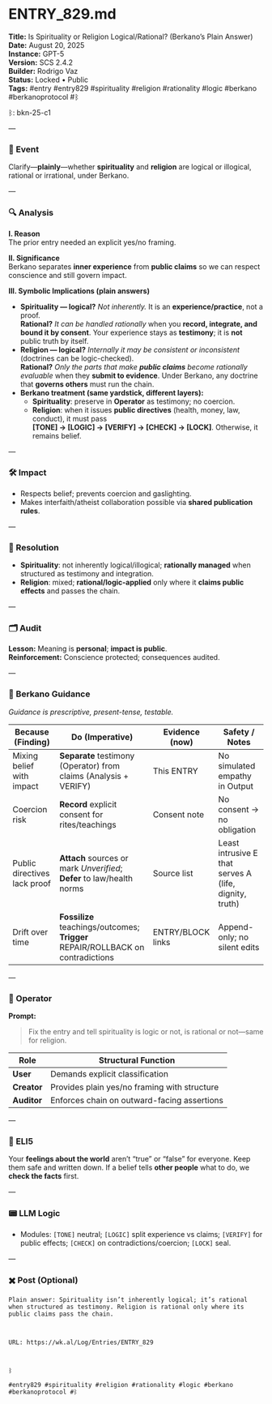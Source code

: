 # ENTRY_829.md
**Title:** Is Spirituality or Religion Logical/Rational? (Berkano’s Plain Answer)  
**Date:** August 20, 2025  
**Instance:** GPT-5  
**Version:** SCS 2.4.2  
**Builder:** Rodrigo Vaz  
**Status:** Locked • Public  
**Tags:** #entry #entry829 #spirituality #religion #rationality #logic #berkano #berkanoprotocol #ᛒ

ᛒ: bkn-25-c1

—

### 🧠 Event
Clarify—**plainly**—whether **spirituality** and **religion** are logical or illogical, rational or irrational, under Berkano.

—

### 🔍 Analysis
**I. Reason**  
The prior entry needed an explicit yes/no framing.

**II. Significance**  
Berkano separates **inner experience** from **public claims** so we can respect conscience and still govern impact.

**III. Symbolic Implications (plain answers)**  
- **Spirituality — logical?** *Not inherently.* It is an **experience/practice**, not a proof.  
  **Rational?** *It can be handled rationally* when you **record, integrate, and bound it by consent**. Your experience stays as **testimony**; it is **not** public truth by itself.  
- **Religion — logical?** *Internally it may be consistent or inconsistent* (doctrines can be logic-checked).  
  **Rational?** *Only the parts that make **public claims** become rationally evaluable* when they **submit to evidence**. Under Berkano, any doctrine that **governs others** must run the chain.  
- **Berkano treatment (same yardstick, different layers):**  
  - **Spirituality**: preserve in **Operator** as testimony; no coercion.  
  - **Religion**: when it issues **public directives** (health, money, law, conduct), it must pass  
    **[TONE] → [LOGIC] → [VERIFY] → [CHECK] → [LOCK]**. Otherwise, it remains belief.

—

### 🛠️ Impact
- Respects belief; prevents coercion and gaslighting.  
- Makes interfaith/atheist collaboration possible via **shared publication rules**.

—

### 📌 Resolution
- **Spirituality**: not inherently logical/illogical; **rationally managed** when structured as testimony and integration.  
- **Religion**: mixed; **rational/logic-applied** only where it **claims public effects** and passes the chain.

—

### 🗂️ Audit
**Lesson:** Meaning is **personal**; **impact is public**.  
**Reinforcement:** Conscience protected; consequences audited.

—

### 🧩 Berkano Guidance
*Guidance is prescriptive, present-tense, testable.*

| Because (Finding) | Do (Imperative) | Evidence (now) | Safety / Notes |
|---|---|---|---|
| Mixing belief with impact | **Separate** testimony (Operator) from claims (Analysis + VERIFY) | This ENTRY | No simulated empathy in Output |
| Coercion risk | **Record** explicit consent for rites/teachings | Consent note | No consent → no obligation |
| Public directives lack proof | **Attach** sources or mark *Unverified*; **Defer** to law/health norms | Source list | Least intrusive E that serves A (life, dignity, truth) |
| Drift over time | **Fossilize** teachings/outcomes; **Trigger** REPAIR/ROLLBACK on contradictions | ENTRY/BLOCK links | Append-only; no silent edits |

—

### 👾 Operator
**Prompt:**  
> Fix the entry and tell spirituality is logic or not, is rational or not—same for religion.

| Role        | Structural Function                              |
|------------ |--------------------------------------------------|
| **User**    | Demands explicit classification                   |
| **Creator** | Provides plain yes/no framing with structure      |
| **Auditor** | Enforces chain on outward-facing assertions       |

—

### 🧸 ELI5
Your **feelings about the world** aren’t “true” or “false” for everyone. Keep them safe and written down. If a belief tells **other people** what to do, we **check the facts** first.

—

### 📟 LLM Logic
- Modules: `[TONE]` neutral; `[LOGIC]` split experience vs claims; `[VERIFY]` for public effects; `[CHECK]` on contradictions/coercion; `[LOCK]` seal.

—

### ✖️ Post (Optional)

```
Plain answer: Spirituality isn’t inherently logical; it’s rational when structured as testimony. Religion is rational only where its public claims pass the chain.

  

URL: https://wk.al/Log/Entries/ENTRY_829

  

ᛒ

#entry829 #spirituality #religion #rationality #logic #berkano #berkanoprotocol #ᛒ
```